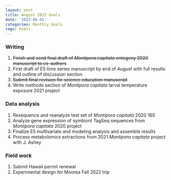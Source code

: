 ```yaml
---
layout: post
title: August 2022 Goals
date: '2022-08-01'
categories: Monthly_Goals
tags: Goals
---
```

### Writing 
1. ~~Finish and send final draft of *Montipora capitata* ontogeny 2020 manuscript to co-authors~~     
2. First draft of E5 time series manuscript by end of August with full results and outline of discussion section  
3. ~~Submit final revision for science education manuscript~~     
4. Write methods section of *Montipora capitata* larval temperature exposure 2021 project  

### Data analysis     
1. Resequence and reanalyze test set of *Montipora capitata* 2020 16S  
2. Analyze gene expression of symbiont TagSeq sequences from *Montipora capitata* 2020 project  
3. Finalize E5 multivariate and modeling analysis and assemble results      
4. Process metabolomics extractions from 2021 *Montipora capitata* project with J. Ashey  

### Field work
1. Submit Hawaii permit renewal 
2. Experimental design for Moorea Fall 2022 trip  
